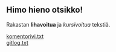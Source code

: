 ## Himo hieno otsikko!

Rakastan **lihavoitua** ja *kursivoitua* tekstiä.

[komentorivi.txt](https://github.com/Aaltonenn/ot-harjoitustyo/blob/master/laskarit/viikko1/komentorivi.txt)
\
[gitlog.txt](https://github.com/Aaltonenn/ot-harjoitustyo/blob/master/laskarit/viikko1/gitlog.txt)
